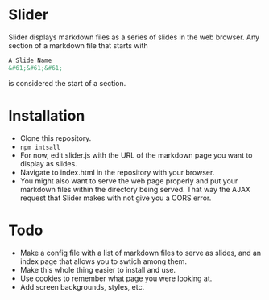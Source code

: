 Slider
===

Slider displays markdown files as a series of slides in the web browser. Any section of a markdown file that starts with

```markdown
A Slide Name
&#61;&#61;&#61;
```
is considered the start of a section.

Installation
===

- Clone this repository.
- `npm intsall`
- For now, edit slider.js with the URL of the markdown page you want to display as slides.
- Navigate to index.html in the repository with your browser.
- You might also want to serve the web page properly and put your markdown files within the directory being served. That way the AJAX request that Slider makes with not give you a CORS error.

Todo
===
- Make a config file with a list of markdown files to serve as slides, and an index page that allows you to swtich among them.
- Make this whole thing easier to install and use.
- Use cookies to remember what page you were looking at.
- Add screen backgrounds, styles, etc.

